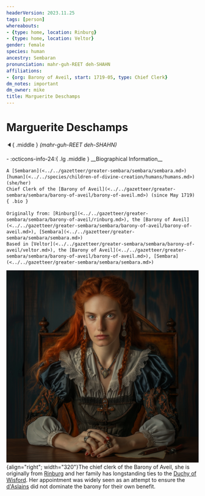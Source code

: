 ```yaml
---
headerVersion: 2023.11.25
tags: [person]
whereabouts:
- {type: home, location: Rinburg}
- {type: home, location: Veltor}
gender: female
species: human
ancestry: Sembaran
pronunciation: mahr-guh-REET deh-SHAHN
affiliations:
- {org: Barony of Aveil, start: 1719-05, type: Chief Clerk}
dm_notes: important
dm_owner: mike
title: Marguerite Deschamps
---
```

# Marguerite Deschamps
:speaker:{ .middle } *(mahr-guh-REET deh-SHAHN)*  
<div class="grid cards ext-narrow-margin ext-one-column" markdown>
- :octicons-info-24:{ .lg .middle } __Biographical Information__

    A [Sembaran](<../../gazetteer/greater-sembara/sembara/sembara.md>) [human](<../../species/children-of-divine-creation/humans/humans.md>) (she/her)  
    Chief Clerk of the [Barony of Aveil](<../../gazetteer/greater-sembara/sembara/barony-of-aveil/barony-of-aveil.md>) (since May 1719)  
    { .bio }

    Originally from: [Rinburg](<../../gazetteer/greater-sembara/sembara/barony-of-aveil/rinburg.md>), the [Barony of Aveil](<../../gazetteer/greater-sembara/sembara/barony-of-aveil/barony-of-aveil.md>), [Sembara](<../../gazetteer/greater-sembara/sembara/sembara.md>)
    Based in [Veltor](<../../gazetteer/greater-sembara/sembara/barony-of-aveil/veltor.md>), the [Barony of Aveil](<../../gazetteer/greater-sembara/sembara/barony-of-aveil/barony-of-aveil.md>), [Sembara](<../../gazetteer/greater-sembara/sembara/sembara.md>)
</div>


![Marguerite Deschamps](../../assets/marguerite-deschamps.png){align="right"; width="320"}The chief clerk of the Barony of Aveil, she is originally from [Rinburg](<../../gazetteer/greater-sembara/sembara/barony-of-aveil/rinburg.md>) and her family has longstanding ties to the [Duchy of Wisford](<../../gazetteer/greater-sembara/sembara/heartlands/duchy-of-wisford.md>). Her appointment was widely seen as an attempt to ensure the [d'Aslains](<../../groups/sembaran-noble-houses/d-aslains.md>) did not dominate the barony for their own benefit. 



